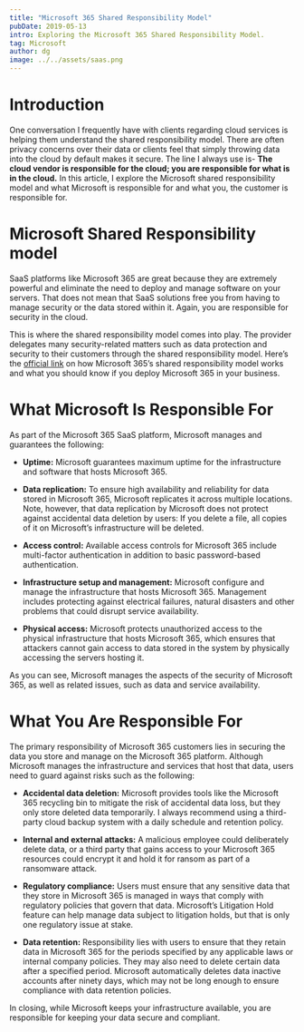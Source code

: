 ```yaml
---
title: "Microsoft 365 Shared Responsibility Model"
pubDate: 2019-05-13
intro: Exploring the Microsoft 365 Shared Responsibility Model.
tag: Microsoft
author: dg
image: ../../assets/saas.png
---
```


# Introduction

One conversation I frequently have with clients regarding cloud services is helping them understand the shared responsibility model. There are often privacy concerns over their data or clients feel that simply throwing data into the cloud by default makes it secure. The line I always use is- **The cloud vendor is responsible for the cloud; you are responsible for what is in the cloud.** In this article, I explore the Microsoft shared responsibility model and what Microsoft is responsible for and what you, the customer is responsible for.

# Microsoft Shared Responsibility model

SaaS platforms like Microsoft 365 are great because they are extremely powerful and eliminate the need to deploy and manage software on your servers. That does not mean that SaaS solutions free you from having to manage security or the data stored within it. Again, you are responsible for security in the cloud.

This is where the shared responsibility model comes into play. The provider delegates many security-related matters such as data protection and security to their customers through the shared responsibility model. Here’s the [official link](https://www.microsoft.com/security/blog/2018/06/19/driving-data-security-is-a-shared-responsibility-heres-how-you-can-protect-yourself) on how Microsoft 365’s shared responsibility model works and what you should know if you deploy Microsoft 365 in your business.

# What Microsoft Is Responsible For

As part of the Microsoft 365 SaaS platform, Microsoft manages and guarantees the following:

* **Uptime:** Microsoft guarantees maximum uptime for the infrastructure and software that hosts Microsoft 365.
    
* **Data replication:** To ensure high availability and reliability for data stored in Microsoft 365, Microsoft replicates it across multiple locations. Note, however, that data replication by Microsoft does not protect against accidental data deletion by users: If you delete a file, all copies of it on Microsoft’s infrastructure will be deleted.
    
* **Access control:** Available access controls for Microsoft 365 include multi-factor authentication in addition to basic password-based authentication.
    
* **Infrastructure setup and management:** Microsoft configure and manage the infrastructure that hosts Microsoft 365. Management includes protecting against electrical failures, natural disasters and other problems that could disrupt service availability.
    
* **Physical access:** Microsoft protects unauthorized access to the physical infrastructure that hosts Microsoft 365, which ensures that attackers cannot gain access to data stored in the system by physically accessing the servers hosting it.
    

As you can see, Microsoft manages the aspects of the security of Microsoft 365, as well as related issues, such as data and service availability.

# What You Are Responsible For

The primary responsibility of Microsoft 365 customers lies in securing the data you store and manage on the Microsoft 365 platform. Although Microsoft manages the infrastructure and services that host that data, users need to guard against risks such as the following:

* **Accidental data deletion:** Microsoft provides tools like the Microsoft 365 recycling bin to mitigate the risk of accidental data loss, but they only store deleted data temporarily. I always recommend using a third-party cloud backup system with a daily schedule and retention policy.
    
* **Internal and external attacks:** A malicious employee could deliberately delete data, or a third party that gains access to your Microsoft 365 resources could encrypt it and hold it for ransom as part of a ransomware attack.
    
* **Regulatory compliance:** Users must ensure that any sensitive data that they store in Microsoft 365 is managed in ways that comply with regulatory policies that govern that data. Microsoft’s Litigation Hold feature can help manage data subject to litigation holds, but that is only one regulatory issue at stake.
    
* **Data retention:** Responsibility lies with users to ensure that they retain data in Microsoft 365 for the periods specified by any applicable laws or internal company policies. They may also need to delete certain data after a specified period. Microsoft automatically deletes data inactive accounts after ninety days, which may not be long enough to ensure compliance with data retention policies.
    

In closing, while Microsoft keeps your infrastructure available, you are responsible for keeping your data secure and compliant.